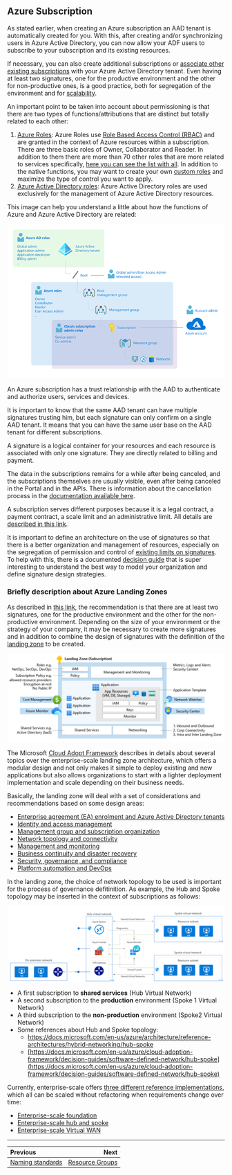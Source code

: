 ## Azure Subscription

As stated earlier, when creating an Azure subscription an AAD tenant is automatically created for you. With this, after creating and/or synchronizing users in Azure Active Directory, you can now allow your ADF users to subscribe to your subscription and its existing resources.

If necessary, you can also create additional subscriptions or [associate other existing subscriptions](https://docs.microsoft.com/en-us/azure/active-directory/fundamentals/active-directory-how-subscriptions-associated-directory) with your Azure Active Directory tenant. Even having at least two signatures, one for the productive environment and the other for non-productive ones, is a good practice, both for segregation of the environment and for [scalability](https://docs.microsoft.com/en-us/azure/cloud-adoption-framework/ready/azure-best-practices/scale-subscriptions).

An important point to be taken into account about permissioning is that there are two types of functions/attributions that are distinct but totally related to each other:

1. [Azure Roles](https://docs.microsoft.com/en-us/azure/role-based-access-control/rbac-and-directory-admin-roles#azure-roles): Azure Roles use [Role Based Access Control (RBAC)](https://docs.microsoft.com/en-us/azure/role-based-access-control/overview) and are granted in the context of Azure resources within a subscription. There are three basic roles of Owner, Collaborator and Reader. In addition to them there are more than 70 other roles that are more related to services specifically, [here you can see the list with all](https://docs.microsoft.com/en-us/azure/role-based-access-control/built-in-roles). In addition to the native functions, you may want to create your own [custom roles](https://docs.microsoft.com/en-us/azure/role-based-access-control/custom-roles) and maximize the type of control you want to apply.
2. [Azure Active Directory roles](https://docs.microsoft.com/en-us/azure/role-based-access-control/rbac-and-directory-admin-roles#azure-ad-roles): Azure Active Directory roles are used exclusively for the management of Azure Active Directory resources.

This image can help you understand a little about how the functions of Azure and Azure Active Directory are related:

![ad-rbac-roles](../images/ad-rbac-roles.png)

An Azure subscription has a trust relationship with the AAD to authenticate and authorize users, services and devices.

It is important to know that the same AAD tenant can have multiple signatures trusting him, but each signature can only confirm on a single AAD tenant. It means that you can have the same user base on the AAD tenant for different subscriptions.

A signature is a logical container for your resources and each resource is associated with only one signature. They are directly related to billing and payment.

The data in the subscriptions remains for a while after being canceled, and the subscriptions themselves are usually visible, even after being canceled in the Portal and in the APIs. There is information about the cancellation process in the [documentation available here](https://docs.microsoft.com/en-us/azure/cost-management-billing/manage/cancel-azure-subscription).

A subscription serves different purposes because it is a legal contract, a payment contract, a scale limit and an administrative limit. All details are [described in this link](https://docs.microsoft.com/en-us/azure/cloud-adoption-framework/ready/considerations/fundamental-concepts#azure-subscription-purposes).

It is important to define an architecture on the use of signatures so that there is a better organization and management of resources, especially on the segregation of permission and control of [existing limits on signatures](https://docs.microsoft.com/en-us/azure/azure-resource-manager/management/azure-subscription-service-limits). To help with this, there is a documented [decision guide](https://docs.microsoft.com/en-us/azure/cloud-adoption-framework/decision-guides/subscriptions/) that is super interesting to understand the best way to model your organization and define signature design strategies.

### Briefly description about Azure Landing Zones

As described in [this link](https://docs.microsoft.com/en-us/azure/cloud-adoption-framework/ready/azure-best-practices/initial-subscriptions), the recommendation is that there are at least two signatures, one for the productive environment and the other for the non-productive environment. Depending on the size of your environment or the strategy of your company, it may be necessary to create more signatures and in addition to combine the design of signatures with the definition of the [landing zone](https://docs.microsoft.com/en-us/azure/cloud-adoption-framework/ready/landing-zone/) to be created.

![landing-zone](../images/landing-zone.png)

The Microsoft [Cloud Adopt Framework](http://aka.ms/caf) describes in details about several topics over the enterprise-scale landing zone architecture, which offers a modular design and not only makes it simple to deploy existing and new applications but also allows organizations to start with a lighter deployment implementation and scale depending on their business needs.

Basically, the landing zone will deal with a set of considerations and recommendations based on some design areas: 

* [Enterprise agreement (EA) enrolment and Azure Active Directory tenants](https://docs.microsoft.com/azure/cloud-adoption-framework/ready/enterprise-scale/enterprise-enrollment-and-azure-ad-tenants/)
* [Identity and access management](https://docs.microsoft.com/azure/cloud-adoption-framework/ready/enterprise-scale/identity-and-access-management/)
* [Management group and subscription organization](https://docs.microsoft.com/azure/cloud-adoption-framework/ready/enterprise-scale/management-group-and-subscription-organization/)
* [Network topology and connectivity](https://docs.microsoft.com/azure/cloud-adoption-framework/ready/enterprise-scale/network-topology-and-connectivity/)
* [Management and monitoring](https://docs.microsoft.com/azure/cloud-adoption-framework/ready/enterprise-scale/management-and-monitoring/)
* [Business continuity and disaster recovery](https://docs.microsoft.com/azure/cloud-adoption-framework/ready/enterprise-scale/business-continuity-and-disaster-recovery/)
* [Security, governance, and compliance](https://docs.microsoft.com/azure/cloud-adoption-framework/ready/enterprise-scale/security-governance-and-compliance)
* [Platform automation and DevOps](https://docs.microsoft.com/en-us/azure/cloud-adoption-framework/ready/enterprise-scale/platform-automation-and-devops)

In the landing zone, the choice of network topology to be used is important for the process of governance defitinition. As example, the Hub and Spoke topology may be inserted in the context of subscriptions as follows:

![hub-spoke](../images/hub-spoke.png)

* A first subscription to **shared services** (Hub Virtual Network)
* A second subscription to the **production** environment (Spoke 1 Virtual Network)
* A third subscription to the **non-production** environment (Spoke2 Virtual Network)
* Some references about Hub and Spoke topology:
  - [https://docs.microsoft.com/en-us/azure/architecture/reference-architectures/hybrid-networking/hub-spoke ](https://docs.microsoft.com/en-us/azure/architecture/reference-architectures/hybrid-networking/hub-spoke )
  - [https://docs.microsoft.com/en-us/azure/cloud-adoption-framework/decision-guides/software-defined-network/hub-spoke](https://docs.microsoft.com/en-us/azure/cloud-adoption-framework/decision-guides/software-defined-network/hub-spoke)

Currently, enterprise-scale offers [three different reference implementations](https://docs.microsoft.com/en-us/azure/cloud-adoption-framework/ready/enterprise-scale/implementation), which all can be scaled without refactoring when requirements change over time:

* [Enterprise-scale foundation](https://github.com/Azure/Enterprise-Scale/blob/main/docs/reference/wingtip/README.md)
* [Enterprise-scale hub and spoke](https://github.com/Azure/Enterprise-Scale/blob/main/docs/reference/adventureworks/README.md)
* [Enterprise-scale Virtual WAN](https://github.com/Azure/Enterprise-Scale/blob/main/docs/reference/contoso/Readme.md)

---

Previous| Next | 
:----- |-----:
[Naming standards](/guide/naming.md)| [Resource Groups](/guide/resource-groups.md)

